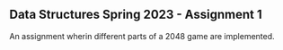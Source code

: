 ## Data Structures Spring 2023 - Assignment 1

An assignment wherin different parts of a 2048 game are implemented.

